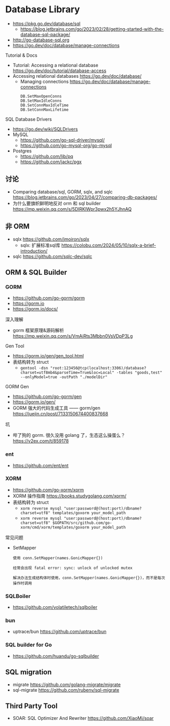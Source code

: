 # Database Library
- https://pkg.go.dev/database/sql
  - https://blog.jetbrains.com/go/2023/02/28/getting-started-with-the-database-sql-package/
- http://go-database-sql.org
- https://go.dev/doc/database/manage-connections

Tutorial & Docs
- Tutorial: Accessing a relational database https://go.dev/doc/tutorial/database-access
- Accessing relational databases https://go.dev/doc/database/
  - Managing connections https://go.dev/doc/database/manage-connections
    ```
    DB.SetMaxOpenConns
    DB.SetMaxIdleConns
    DB.SetConnMaxIdleTime
    DB.SetConnMaxLifetime
    ```

SQL Database Drivers
- https://go.dev/wiki/SQLDrivers
- MySQL
  - https://github.com/go-sql-driver/mysql/
  - https://github.com/go-mysql-org/go-mysql
- Postgres
  - https://github.com/lib/pq
  - https://github.com/jackc/pgx


## 讨论
- Comparing database/sql, GORM, sqlx, and sqlc https://blog.jetbrains.com/go/2023/04/27/comparing-db-packages/
- 为什么要旗帜鲜明地反对 orm 和 sql builder https://mp.weixin.qq.com/s/5DIRKlWpr3pwx2h5YJhnAQ


## 非 ORM
- sqlx https://github.com/jmoiron/sqlx
  - sqlx: 扩展标准sql库 https://colobu.com/2024/05/10/sqlx-a-brief-introduction/
- sqlc https://github.com/sqlc-dev/sqlc


## ORM & SQL Builder
### GORM
- https://github.com/go-gorm/gorm
- https://gorm.io
- https://gorm.io/docs/

深入理解
- gorm 框架原理&源码解析 https://mp.weixin.qq.com/s/VmAiRts3Mbbn0VsVDpP3Lg

Gen Tool
- https://gorm.io/gen/gen_tool.html
- 表结构转为 struct
  - `gentool -dsn "root:123456@tcp(localhost:3306)/database?charset=utf8mb4&parseTime=True&loc=Local" -tables "goods,test" --onlyModel=true -outPath "./modelDir"`

GORM Gen
- https://github.com/go-gorm/gen
- https://gorm.io/gen/
- GORM 强大的代码生成工具 —— gorm/gen https://juejin.cn/post/7133150674400837668

坑
- 哔了狗的 gorm. 很久没用 golang 了，生态这么操蛋么？https://v2ex.com/t/859178

### ent
- https://github.com/ent/ent

### XORM
- https://github.com/go-xorm/xorm
- XORM 操作指南 https://books.studygolang.com/xorm/
- 表结构转为 struct
  - `xorm reverse mysql "user:password@(host:port)/dbname?charset=utf8" templates/goxorm your_model_path`
  - `xorm reverse mysql "user:password@(host:port)/dbname?charset=utf8" $GOPATH/src/github.com/go-xorm/cmd/xorm/templates/goxorm your_model_path`

常见问题
- SetMapper
    ```
    使用 conn.SetMapper(names.GonicMapper{})

    经常会出现 fatal error: sync: unlock of unlocked mutex

    解决办法生成结构体时使用，conn.SetMapper(names.GonicMapper{})，而不是每次操作时调用
    ```

### SQLBoiler
- https://github.com/volatiletech/sqlboiler

### bun
- uptrace/bun https://github.com/uptrace/bun

### SQL builder for Go
- https://github.com/huandu/go-sqlbuilder


## SQL migration
- migrate https://github.com/golang-migrate/migrate
- sql-migrate https://github.com/rubenv/sql-migrate


## Third Party Tool
- SOAR: SQL Optimizer And Rewriter https://github.com/XiaoMi/soar
